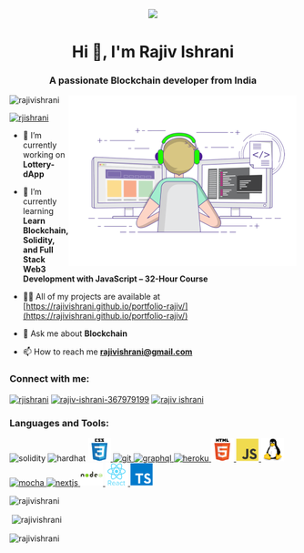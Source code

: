 <p align="center">
  <img src="https://www.edureka.co/blog/wp-content/uploads/2018/01/Blockchain-Blockchain-Technology-Edureka.gif" />
</p>
<h1 align="center">Hi 👋, I'm Rajiv Ishrani</h1>
<h3 align="center">A passionate Blockchain developer from India</h3>

<img align="right" alt="coding" width="400" src="https://raw.githubusercontent.com/devSouvik/devSouvik/master/gif3.gif"> 

<p align="left"> <img src="https://komarev.com/ghpvc/?username=rajivishrani&label=Profile%20views&color=0e75b6&style=flat" alt="rajivishrani" /> </p>

<p align="left"> <a href="https://twitter.com/rjishrani" target="blank"><img src="https://img.shields.io/twitter/follow/rjishrani?logo=twitter&style=for-the-badge" alt="rjishrani" /></a> </p>

- 🔭 I’m currently working on **Lottery-dApp**

- 🌱 I’m currently learning **Learn Blockchain, Solidity, and Full Stack Web3 Development with JavaScript – 32-Hour Course**

- 👨‍💻 All of my projects are available at [https://rajivishrani.github.io/portfolio-rajiv/](https://rajivishrani.github.io/portfolio-rajiv/)

- 💬 Ask me about **Blockchain**

- 📫 How to reach me **rajivishrani@gmail.com**

<h3 align="left">Connect with me:</h3>
<p align="left">
<a href="https://twitter.com/rjishrani" target="blank"><img align="center" src="https://raw.githubusercontent.com/rahuldkjain/github-profile-readme-generator/master/src/images/icons/Social/twitter.svg" alt="rjishrani" height="30" width="40" /></a>
<a href="https://linkedin.com/in/rajiv-ishrani-367979199" target="blank"><img align="center" src="https://raw.githubusercontent.com/rahuldkjain/github-profile-readme-generator/master/src/images/icons/Social/linked-in-alt.svg" alt="rajiv-ishrani-367979199" height="30" width="40" /></a>
<a href="https://stackoverflow.com/users/20071215/rajiv-ishrani" target="blank"><img align="center" src="https://raw.githubusercontent.com/rahuldkjain/github-profile-readme-generator/master/src/images/icons/Social/stack-overflow.svg" alt="rajiv ishrani" height="30" width="40" /></a>
</p>

<h3 align="left">Languages and Tools:</h3>
<p align="left"> <a> <img src="https://docs.soliditylang.org/en/v0.8.15/_images/logo.svg" alt="solidity" width="40" height="40"/> </a> <a> <img src="https://seeklogo.com/images/H/hardhat-logo-888739EBB4-seeklogo.com.png" alt="hardhat" width="40" height="40"/> </a> <a href="https://www.w3schools.com/css/" target="_blank" rel="noreferrer"> <img src="https://raw.githubusercontent.com/devicons/devicon/master/icons/css3/css3-original-wordmark.svg" alt="css3" width="40" height="40"/> </a> <a href="https://git-scm.com/" target="_blank" rel="noreferrer"> <img src="https://www.vectorlogo.zone/logos/git-scm/git-scm-icon.svg" alt="git" width="40" height="40"/> </a> <a href="https://graphql.org" target="_blank" rel="noreferrer"> <img src="https://www.vectorlogo.zone/logos/graphql/graphql-icon.svg" alt="graphql" width="40" height="40"/> </a> <a href="https://heroku.com" target="_blank" rel="noreferrer"> <img src="https://www.vectorlogo.zone/logos/heroku/heroku-icon.svg" alt="heroku" width="40" height="40"/> </a> <a href="https://www.w3.org/html/" target="_blank" rel="noreferrer"> <img src="https://raw.githubusercontent.com/devicons/devicon/master/icons/html5/html5-original-wordmark.svg" alt="html5" width="40" height="40"/> </a> <a href="https://developer.mozilla.org/en-US/docs/Web/JavaScript" target="_blank" rel="noreferrer"> <img src="https://raw.githubusercontent.com/devicons/devicon/master/icons/javascript/javascript-original.svg" alt="javascript" width="40" height="40"/> </a> <a href="https://www.linux.org/" target="_blank" rel="noreferrer"> <img src="https://raw.githubusercontent.com/devicons/devicon/master/icons/linux/linux-original.svg" alt="linux" width="40" height="40"/> </a> <a href="https://mochajs.org" target="_blank" rel="noreferrer"> <img src="https://www.vectorlogo.zone/logos/mochajs/mochajs-icon.svg" alt="mocha" width="40" height="40"/> </a> <a href="https://nextjs.org/" target="_blank" rel="noreferrer"> <img src="https://res.cloudinary.com/practicaldev/image/fetch/s--8sx8IYNE--/c_limit%2Cf_auto%2Cfl_progressive%2Cq_auto%2Cw_880/https://i2.wp.com/blogreact.com/wp-content/uploads/2020/10/1_htbUdWgFQ3a94PMEvBr_hQ.png%3Fresize%3D750%252C428%26ssl%3D1" alt="nextjs" width="40" height="40"/> </a> <a href="https://nodejs.org" target="_blank" rel="noreferrer"> <img src="https://raw.githubusercontent.com/devicons/devicon/master/icons/nodejs/nodejs-original-wordmark.svg" alt="nodejs" width="40" height="40"/> </a> <a href="https://reactjs.org/" target="_blank" rel="noreferrer"> <img src="https://raw.githubusercontent.com/devicons/devicon/master/icons/react/react-original-wordmark.svg" alt="react" width="40" height="40"/> </a> <a href="https://www.typescriptlang.org/" target="_blank" rel="noreferrer"> <img src="https://raw.githubusercontent.com/devicons/devicon/master/icons/typescript/typescript-original.svg" alt="typescript" width="40" height="40"/> </a> </p>

<p><img align="center" src="https://github-readme-stats.vercel.app/api/top-langs?username=rajivishrani&show_icons=true&locale=en&layout=compact" alt="rajivishrani" /></p>

<p>&nbsp;<img align="center" src="https://github-readme-stats.vercel.app/api?username=rajivishrani&show_icons=true&locale=en" alt="rajivishrani" /></p>

<p><img align="center" src="https://github-readme-streak-stats.herokuapp.com/?user=rajivishrani&" alt="rajivishrani" /></p>
